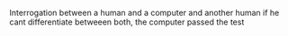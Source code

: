 Interrogation between a human and a computer and another human
if he cant differentiate betweeen both, the computer passed the test
